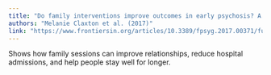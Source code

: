 ```yaml
---
title: "Do family interventions improve outcomes in early psychosis? A systematic review and meta-analysis"
authors: "Melanie Claxton et al. (2017)"
link: "https://www.frontiersin.org/articles/10.3389/fpsyg.2017.00371/full"
---
```


Shows how family sessions can improve relationships, reduce hospital admissions, and help people stay well for longer. 